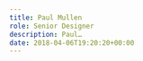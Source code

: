 ```yaml
---
title: Paul Mullen
role: Senior Designer
description: Paul…
date: 2018-04-06T19:20:20+00:00
---
```

